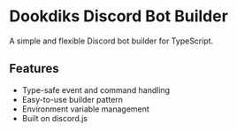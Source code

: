 # Dookdiks Discord Bot Builder

A simple and flexible Discord bot builder for TypeScript.

## Features

- Type-safe event and command handling
- Easy-to-use builder pattern
- Environment variable management
- Built on discord.js

